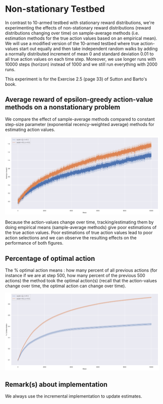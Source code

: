 # Non-stationary Testbed

In contrast to 10-armed testbed with stationary reward distributions, we're experimenting the effects of non-stationary reward distributions (reward distributions changing over time) on sample-average methods (i.e. estimation methods for the true action values based on an empirical mean).
We will use a modified version of the 10-armed testbed where true action-values start out equally and then take independent random walks by adding a normally distributed increment of mean 0 and standard deviation 0.01 to all true action values on each time step.
Moreover, we use longer runs with 10000 steps (horizon) instead of 1000 and we still run everything with 2000 runs.

This experiment is for the Exercise 2.5 (page 33) of Sutton and Barto's book.

## Average reward of epsilon-greedy action-value methods on a nonstationary problem
We compare the effect of sample-average methods compared to constant step-size parameter (exponential recency-weighted average) methods for estimating action values.

![avg reward](./images/avg_reward.png)

Because the action-values change over time, tracking/estimating them by doing empirical means (sample-average methods) give poor estimations of the true action values.
Poor estimations of true action values lead to poor action selections and we can observe the resulting effects on the performance of both figures.

## Percentage of optimal action

The % optimal action means : how many percent of all previous actions (for instance if we are at step 500, how many percent of the previous 500 actions) the method took the optimal action(s) (recall that the action-values change over time, the optimal action can change over time).

![percent optimal action](./images/percent_optimal_action.png)

## Remark(s) about implementation

We always use the incremental implementation to update estimates.

